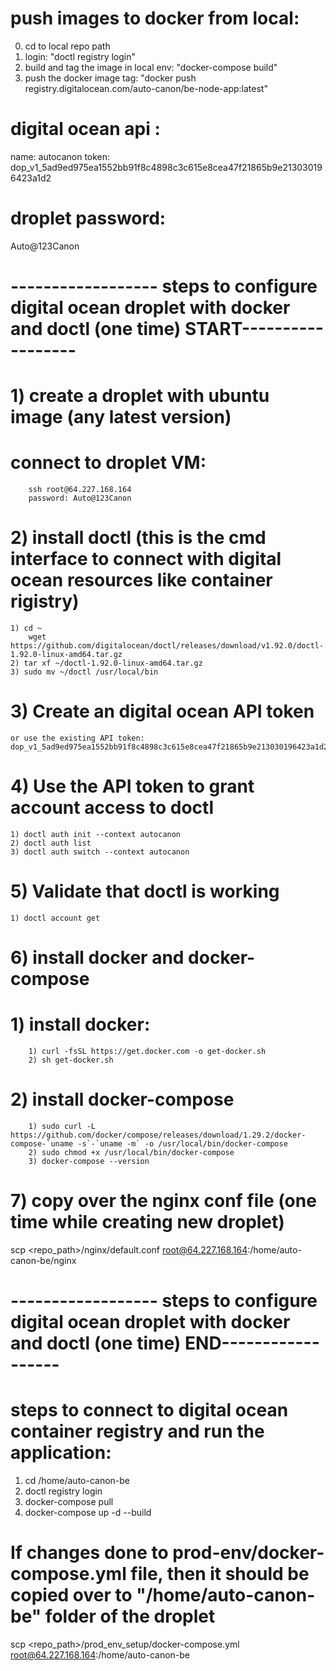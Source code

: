 # push images to docker from local:

0) cd to local repo path
1) login: "doctl registry login"
2) build and tag the image in local env: "docker-compose build"
2) push the docker image tag: "docker push registry.digitalocean.com/auto-canon/be-node-app:latest"

# digital ocean api :
name: autocanon
token: dop_v1_5ad9ed975ea1552bb91f8c4898c3c615e8cea47f21865b9e213030196423a1d2

# droplet password:
Auto@123Canon

# ------------------ steps to configure digital ocean droplet with docker and doctl (one time) START------------------ 
# 1) create a droplet with ubuntu image (any latest version)
#   connect to droplet VM:
        ssh root@64.227.168.164
        password: Auto@123Canon

# 2) install doctl (this is the cmd interface to connect with digital ocean resources like container rigistry)
	1) cd ~
		wget https://github.com/digitalocean/doctl/releases/download/v1.92.0/doctl-1.92.0-linux-amd64.tar.gz
	2) tar xf ~/doctl-1.92.0-linux-amd64.tar.gz
	3) sudo mv ~/doctl /usr/local/bin

# 3) Create an digital ocean API token
	or use the existing API token: dop_v1_5ad9ed975ea1552bb91f8c4898c3c615e8cea47f21865b9e213030196423a1d2

# 4) Use the API token to grant account access to doctl
	1) doctl auth init --context autocanon
	2) doctl auth list
	3) doctl auth switch --context autocanon

# 5) Validate that doctl is working
	1) doctl account get

# 6) install docker and docker-compose
# 	1) install docker:
		1) curl -fsSL https://get.docker.com -o get-docker.sh
		2) sh get-docker.sh
# 	2) install docker-compose
		1) sudo curl -L https://github.com/docker/compose/releases/download/1.29.2/docker-compose-`uname -s`-`uname -m` -o /usr/local/bin/docker-compose
		2) sudo chmod +x /usr/local/bin/docker-compose
		3) docker-compose --version

# 7) copy over the nginx conf file (one time while creating new droplet)
scp <repo_path>/nginx/default.conf root@64.227.168.164:/home/auto-canon-be/nginx

# ------------------ steps to configure digital ocean droplet with docker and doctl (one time) END------------------ 

# steps to connect to digital ocean container registry and run the application:

1) cd /home/auto-canon-be
2) doctl registry login
2) docker-compose pull
3) docker-compose up -d --build

# If changes done to prod-env/docker-compose.yml file, then it should be copied over to "/home/auto-canon-be" folder of the droplet

scp <repo_path>/prod_env_setup/docker-compose.yml root@64.227.168.164:/home/auto-canon-be